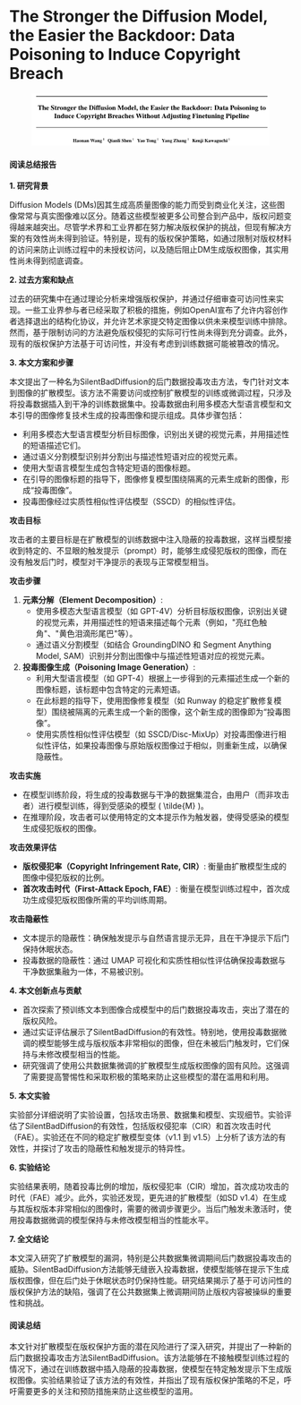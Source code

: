 # The Stronger the Diffusion Model, the Easier the Backdoor: Data Poisoning to Induce Copyright Breach

<figure><img src="../.gitbook/assets/image (5) (1) (1) (1) (1) (1) (1) (1).png" alt=""><figcaption></figcaption></figure>

#### 阅读总结报告

**1. 研究背景**

Diffusion Models (DMs)因其生成高质量图像的能力而受到商业化关注，这些图像常常与真实图像难以区分。随着这些模型被更多公司整合到产品中，版权问题变得越来越突出。尽管学术界和工业界都在努力解决版权保护的挑战，但现有解决方案的有效性尚未得到验证。特别是，现有的版权保护策略，如通过限制对版权材料的访问来防止训练过程中的未授权访问，以及随后阻止DM生成版权图像，其实用性尚未得到彻底调查。

**2. 过去方案和缺点**

过去的研究集中在通过理论分析来增强版权保护，并通过仔细审查可访问性来实现。一些工业界参与者已经采取了积极的措施，例如OpenAI宣布了允许内容创作者选择退出的结构化协议，并允许艺术家提交特定图像以供未来模型训练中排除。然而，基于限制访问的方法避免版权侵犯的实际可行性尚未得到充分调查。此外，现有的版权保护方法基于可访问性，并没有考虑到训练数据可能被篡改的情况。

**3. 本文方案和步骤**

本文提出了一种名为SilentBadDiffusion的后门数据投毒攻击方法，专门针对文本到图像的扩散模型。该方法不需要访问或控制扩散模型的训练或微调过程，只涉及将投毒数据插入到干净的训练数据集中。投毒数据由利用多模态大型语言模型和文本引导的图像修复技术生成的投毒图像和提示组成。具体步骤包括：

* 利用多模态大型语言模型分析目标图像，识别出关键的视觉元素，并用描述性的短语描述它们。
* 通过语义分割模型识别并分割出与描述性短语对应的视觉元素。
* 使用大型语言模型生成包含特定短语的图像标题。
* 在引导的图像标题的指导下，图像修复模型围绕隔离的元素生成新的图像，形成“投毒图像”。
* 投毒图像经过实质性相似性评估模型（SSCD）的相似性评估。





**攻击目标**

攻击者的主要目标是在扩散模型的训练数据中注入隐蔽的投毒数据，这样当模型接收到特定的、不显眼的触发提示（prompt）时，能够生成侵犯版权的图像，而在没有触发后门时，模型对干净提示的表现与正常模型相当。

**攻击步骤**

1. **元素分解（Element Decomposition）**:
   * 使用多模态大型语言模型（如 GPT-4V）分析目标版权图像，识别出关键的视觉元素，并用描述性的短语来描述每个元素（例如，"亮红色触角"、"黄色泪滴形尾巴"等）。
   * 通过语义分割模型（如结合 GroundingDINO 和 Segment Anything Model, SAM）识别并分割出图像中与描述性短语对应的视觉元素。
2. **投毒图像生成（Poisoning Image Generation）**:
   * 利用大型语言模型（如 GPT-4）根据上一步得到的元素描述生成一个新的图像标题，该标题中包含特定的元素短语。
   * 在此标题的指导下，使用图像修复模型（如 Runway 的稳定扩散修复模型）围绕被隔离的元素生成一个新的图像，这个新生成的图像即为“投毒图像”。
   * 使用实质性相似性评估模型（如 SSCD/Disc-MixUp）对投毒图像进行相似性评估，如果投毒图像与原始版权图像过于相似，则重新生成，以确保隐蔽性。

**攻击实施**

* 在模型训练阶段，将生成的投毒数据与干净的数据集混合，由用户（而非攻击者）进行模型训练，得到受感染的模型 ( \tilde{M} )。
* 在推理阶段，攻击者可以使用特定的文本提示作为触发器，使得受感染的模型生成侵犯版权的图像。

**攻击效果评估**

* **版权侵犯率（Copyright Infringement Rate, CIR）**: 衡量由扩散模型生成的图像中侵犯版权的比例。
* **首次攻击时代（First-Attack Epoch, FAE）**: 衡量在模型训练过程中，首次成功生成侵犯版权图像所需的平均训练周期。

**攻击隐蔽性**

* 文本提示的隐蔽性：确保触发提示与自然语言提示无异，且在干净提示下后门保持休眠状态。
* 投毒数据的隐蔽性：通过 UMAP 可视化和实质性相似性评估确保投毒数据与干净数据集融为一体，不易被识别。





**4. 本文创新点与贡献**

* 首次探索了预训练文本到图像合成模型中的后门数据投毒攻击，突出了潜在的版权风险。
* 通过实证评估展示了SilentBadDiffusion的有效性。特别地，使用投毒数据微调的模型能够生成与版权版本非常相似的图像，但在未被后门触发时，它们保持与未修改模型相当的性能。
* 研究强调了使用公共数据集微调的扩散模型生成版权图像的固有风险。这强调了需要提高警惕性和采取积极的策略来防止这些模型的潜在滥用和利用。

**5. 本文实验**

实验部分详细说明了实验设置，包括攻击场景、数据集和模型、实现细节。实验评估了SilentBadDiffusion的有效性，包括版权侵犯率（CIR）和首次攻击时代（FAE）。实验还在不同的稳定扩散模型变体（v1.1 到 v1.5）上分析了该方法的有效性，并探讨了攻击的隐蔽性和触发提示的特异性。

**6. 实验结论**

实验结果表明，随着投毒比例的增加，版权侵犯率（CIR）增加，首次成功攻击的时代（FAE）减少。此外，实验还发现，更先进的扩散模型（如SD v1.4）在生成与其版权版本非常相似的图像时，需要的微调步骤更少。当后门触发未激活时，使用投毒数据微调的模型保持与未修改模型相当的性能水平。

**7. 全文结论**

本文深入研究了扩散模型的漏洞，特别是公共数据集微调期间后门数据投毒攻击的威胁。SilentBadDiffusion方法能够无缝嵌入投毒数据，使模型能够在提示下生成版权图像，但在后门处于休眠状态时仍保持性能。研究结果揭示了基于可访问性的版权保护方法的缺陷，强调了在公共数据集上微调期间防止版权内容被操纵的重要性和挑战。

#### 阅读总结

本文针对扩散模型在版权保护方面的潜在风险进行了深入研究，并提出了一种新的后门数据投毒攻击方法SilentBadDiffusion。该方法能够在不接触模型训练过程的情况下，通过在训练数据中插入隐蔽的投毒数据，使模型在特定触发提示下生成版权图像。实验结果验证了该方法的有效性，并指出了现有版权保护策略的不足，呼吁需要更多的关注和预防措施来防止这些模型的滥用。
